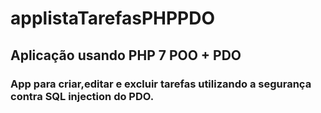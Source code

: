 # applistaTarefasPHPPDO
## Aplicação usando PHP 7 POO + PDO
### App para criar,editar e excluir tarefas utilizando a segurança contra SQL injection do PDO.

